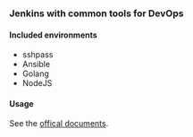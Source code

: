 ### Jenkins with common tools for DevOps

#### Included environments
* sshpass
* Ansible
* Golang
* NodeJS

#### Usage
See the [offical documents](https://github.com/jenkinsci/docker/blob/master/README.md).
